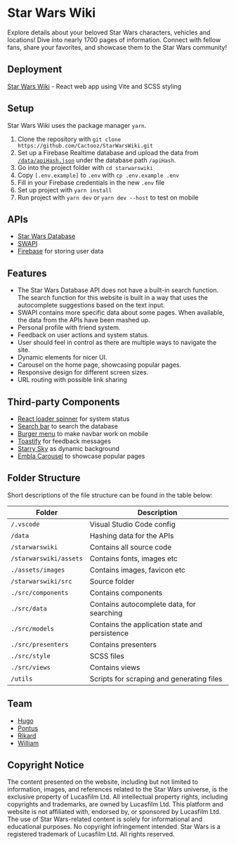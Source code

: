 # Star Wars Wiki
Explore details about your beloved Star Wars characters, vehicles and locations! Dive into nearly 1700 pages of information. Connect with fellow fans, share your favorites, and showcase them to the Star Wars community!

## Deployment
[Star Wars Wiki](https://starwarsloreatlas.web.app/) - React web app using Vite and SCSS styling

## Setup
Star Wars Wiki uses the package manager `yarn`.

1. Clone the repository with `git clone https://github.com/Cactooz/StarWarsWiki.git`
2. Set up a Firebase Realtime database and upload the data from [`/data/apiHash.json`](https://github.com/Cactooz/StarWarsWiki/blob/main/data/apiHash.json) under the database path `/apiHash`.
2. Go into the project folder with `cd starwarswiki`
3. Copy `[.env.example]` to `.env` with `cp .env.example .env`
4. Fill in your Firebase credentials in the new `.env` file
5. Set up project with `yarn install`
6. Run project with `yarn dev` or `yarn dev --host` to test on mobile

## APIs
- [Star Wars Database](https://starwars-databank.vercel.app/)
- [SWAPI](https://swapi.dev/)
- [Firebase](https://firebase.google.com/) for storing user data

## Features
- The Star Wars Database API does not have a built-in search function. The search function for this website is built in a way that uses the autocomplete suggestions based on the text input.
- SWAPI contains more specific data about some pages. When available, the data from the APIs have been mashed up.
- Personal profile with friend system.
- Feedback on user actions and system status.
- User should feel in control as there are multiple ways to navigate the site.
- Dynamic elements for nicer UI.
- Carousel on the home page, showcasing popular pages.
- Responsive design for different screen sizes.
- URL routing with possible link sharing

## Third-party Components
- [React loader spinner](https://mhnpd.github.io/react-loader-spinner/docs/components/vortex) for system status
- [Search bar](https://www.npmjs.com/package/react-search-autocomplete) to search the database
- [Burger menu](https://negomi.github.io/react-burger-menu/) to make navbar work on mobile
- [Toastify](https://fkhadra.github.io/react-toastify/introduction/) for feedback messages
- [Starry Sky](https://codepen.io/sharnajh/pen/WNvppRy) as dynamic background
- [Embla Carousel](https://www.embla-carousel.com/) to showcase popular pages

## Folder Structure
Short descriptions of the file structure can be found in the table below:

|Folder|Description|
|-|-|
| `/.vscode`|Visual Studio Code config|
| `/data`|Hashing data for the APIs|
| `/starwarswiki`|Contains all source code|
| `/starwarswiki/assets`|Contains fonts, images etc|
| `./assets/images`|Contains images, favicon etc|
| `/starwarswiki/src`|Source folder|
| `./src/components`|Contains components|
| `./src/data`|Contains autocomplete data, for searching|
| `./src/models`|Contains the application state and persistence|
| `./src/presenters`|Contains presenters|
| `./src/style`|SCSS files|
| `./src/views`|Contains views|
| `/utils`|Scripts for scraping and generating files|

## Team
- [Hugo](https://github.com/Cactooz)
- [Pontus](https://github.com/pontaberglund)
- [Rikard](https://github.com/LowbeerR)
- [William](https://github.com/pilsnerfrajz)

## Copyright Notice
The content presented on the website, including but not limited to information, images, and references related to the Star Wars universe, is the exclusive property of Lucasfilm Ltd. All intellectual property rights, including copyrights and trademarks, are owned by Lucasfilm Ltd. This platform and website is not affiliated with, endorsed by, or sponsored by Lucasfilm Ltd. The use of Star Wars-related content is solely for informational and educational purposes. No copyright infringement intended. Star Wars is a registered trademark of Lucasfilm Ltd. All rights reserved.
